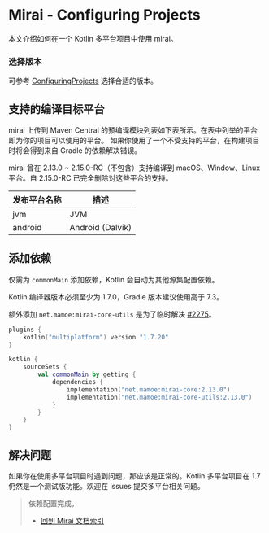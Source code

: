 # Mirai - Configuring Projects

本文介绍如何在一个 Kotlin 多平台项目中使用 mirai。

### 选择版本

可参考 [ConfiguringProjects](ConfiguringProjects.md#选择版本) 选择合适的版本。

## 支持的编译目标平台

mirai 上传到 Maven Central 的预编译模块列表如下表所示。在表中列举的平台即为你的项目可以使用的平台。
如果你使用了一个不受支持的平台，在构建项目时将会得到来自 Gradle 的依赖解决错误。

mirai 曾在 2.13.0 ~ 2.15.0-RC（不包含）支持编译到 macOS、Window、Linux 平台。自 2.15.0-RC 已完全删除对这些平台的支持。

| 发布平台名称  | 描述               |
|---------|------------------|
| jvm     | JVM              |
| android | Android (Dalvik) |

## 添加依赖

仅需为 `commonMain` 添加依赖，Kotlin 会自动为其他源集配置依赖。

Kotlin 编译器版本必须至少为 1.7.0，Gradle 版本建议使用高于 7.3。

额外添加 `net.mamoe:mirai-core-utils` 是为了临时解决 [#2275](https://github.com/mamoe/mirai/issues/2275)。

```kotlin
plugins {
    kotlin("multiplatform") version "1.7.20"
}

kotlin {
    sourceSets {
        val commonMain by getting {
            dependencies {
                implementation("net.mamoe:mirai-core:2.13.0")
                implementation("net.mamoe:mirai-core-utils:2.13.0")
            }
        }
    }
}
```

## 解决问题

如果你在使用多平台项目时遇到问题，那应该是正常的。Kotlin 多平台项目在 1.7 仍然是一个测试版功能。欢迎在 issues 提交多平台相关问题。

> 依赖配置完成，
> - [回到 Mirai 文档索引](README.md#使用-mirai)